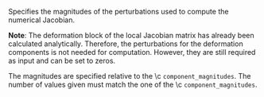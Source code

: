 Specifies the magnitudes of the perturbations used to compute the numerical
Jacobian.

**Note**: The deformation block of the local Jacobian matrix has already been
 calculated analytically. Therefore, the perturbations for the deformation
 components is not needed for computation. However, they are still required as
 input and can be set to zeros.

The magnitudes are specified relative to the \c `component_magnitudes`.
The number of values given must match the one of the \c `component_magnitudes`.

